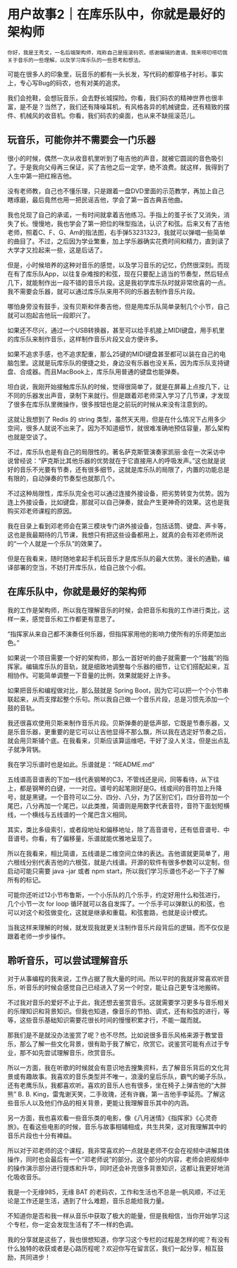 # 用户故事2｜在库乐队中，你就是最好的架构师

    你好，我是王秀文，一名后端架构师，戏称自己是摇滚码农。感谢编辑的邀请，我来唠叨唠叨我关于音乐的一些理解，以及学习库乐队的一些思考和想法。

可能在很多人的印象里，玩音乐的都有一头长发，写代码的都穿格子衬衫。事实上，专心写Bug的码农，也有对美的追求。

我们会抢鞋，会想玩音乐，会去野长城探险。你看，我们码农的精神世界也很丰富，是不是？当然了，我们还有降噪耳机，有风格各异的机械键盘，还有精致的摆件、机械风的收音机。你看，我们码农的桌面，也从来不缺摇滚范儿。

## 玩音乐，可能你并不需要会一门乐器

很小的时候，偶然一次从收音机里听到了电吉他的声音，就被它圆润的音色吸引了。于是我向父母再三保证，买了吉他之后一定学，绝不浪费。就这样，我得到了人生中第一把红棉吉他。

没有老师教，自己也不懂乐理，只是跟着一盘DVD里面的示范教学，再加上自己瞎琢磨，最后竟然也用一把民谣吉他，学会了第一首古典吉他曲。

我也兑现了自己的承诺，一有时间就拿着吉他练习。手指上的茧子长了又消失，消失了长。慢慢地，我也学会了第一把位的咪型指法，认识了和弦。后来又有了吉他老师，照着C、F、G、Am的指法图，右手弹53231323，我就可以弹唱一些简单的曲目了。不过，之后因为学业繁重，加上学乐器确实花费时间和精力，直到读了大学才又捡起来一些，这是后话了。

但是，小时候培养的这种对音乐的感觉，以及学习音乐的记忆，仍然很深刻。而现在有了库乐队App，以往复杂难按的和弦，现在只要配上适当的节奏型，然后轻点几下，就能制作出一段不错的音乐片段。这是我初学库乐队时就非常欣喜的一点。我不需要会乐器，就可以通过库乐队来用不同的乐器去制作音乐片段。

哪怕身旁没有鼓手，没有贝斯和伴奏吉他，但是用库乐队简单录制几个小节，自己就可以抱起吉他玩一段即兴了。

如果还不尽兴，通过一个USB转换器，甚至可以给手机接上MIDI键盘，用手机里的库乐队来制作音乐，这样制作音乐片段又会方便许多。

如果不追求手感，也不追求配重，那么25键的MIDI键盘甚至都可以装在自己的电脑包里。这就是玩库乐队的便捷之处，身边没有乐器也没关系，因为库乐队支持键盘、合成器。而且MacBook上，库乐队用普通的键盘也能弹奏。

坦白说，我刚开始接触库乐队的时候，觉得很简单了，就是在屏幕上点按几下，让不同的乐器发出声音，录制下来就行。但是跟着邓老师深入学习了几节课，才发现了很多在库乐队里微操作，很多按钮也是之前玩的时候从来没有注意到的。

这就让我想到了 Redis 的 string 类型，虽然天天用，但是在什么情况下占用多少空间，很多人就说不出来了。因为不知道细节，就很难准确地预估容量，那么架构也就是空谈了。

不过，库乐队也是有自己的局限性的。著名萨克斯管演奏家凯丽·金在一次采访中说曾经说：“萨克斯比其他乐器的优势就在于它直接用人的呼吸发声。”这也就是说好的音乐不光要有节奏，还有很多细节，这就是库乐队的局限了，内置的功能总是有限的，自动弹奏的节奏型也就那几个。

不过这种局限性，库乐队完全也可以通过连接外接设备，把劣势转变为优势。因为连上外接设备，比如键盘，那就可以自己弹奏，就会产生更神奇的效果。这也是我购买邓老师课程的原因。

我在目录上看到邓老师会在第三模块专门讲外接设备，包括话筒、键盘、声卡等，这也是我最期待的几节课，我想只有把这些设备都用上，就真的会有邓老师所说的“一个人就是一个乐队”的效果了。

但是在我看来，随时随地拿起手机玩音乐才是库乐队的最大优势。漫长的通勤，编译部署的空当，不妨打开库乐队，给自己放个小假。

## 在库乐队中，你就是最好的架构师

我的工作是架构师，所以我在理解音乐的时候，会把音乐和我的工作进行类比，这样一来，感觉音乐和工作都更有意思了。

“指挥家从来自己都不演奏任何乐器，但指挥家用他的影响力使所有的乐师更加出色。”

如果说一个项目需要一个好的架构师，那么一首好听的曲子就需要一个“独裁”的指挥家。编辑库乐队的音轨，就是细致地调整每个乐器的细节，让它们搭配起来，互相协作。可能简单调整一下音量的比例，效果就能好上许多。

如果把音乐和编程做对比，那么鼓就是 Spring Boot，因为它可以把一个个小节串联起来，从而支撑起整个乐句。所以我自己做一个音乐片段，总是习惯先添加一个鼓的音轨。

我还很喜欢使用贝斯来制作音乐片段。贝斯弹奏的是低声部，它既是节奏乐器，又是乐音乐器，更重要的是它可以让吉他显得不那么飘，所以我在选定好节奏之后，就会用贝斯铺个底。在我看来，贝斯应该算运维吧，干好了没人关注，但是出点乱子就净背锅。

我在学习乐谱时也是如此。乐谱就是：“README.md”

五线谱高音谱表的下加一线代表钢琴的C3，不管线还是间，同等看待，从下往上，都是钢琴的白键，一一对应。谱号的起笔刚好是G。线或间的音符加上升降号，就是黑键。一个音符可以二分、四分、八分，为了区别它们，四分音符加一个尾巴，八分再加一个尾巴，以此类推，简谱则是用数字代表音符，音符下面划短横线，一个横线与五线谱的一个尾巴含义相同。

其实，类比多级索引，或者段地址和偏移地址，除了高音谱号，还有低音谱号、中音谱号。你看，有了偏移量，乐谱就能优雅地呈现了。

所以在我看来，相比简谱，五线谱是二维空间立体的表达。吉他谱就更简单了，用六根线分别代表吉他的六根弦，就是六线谱。开源的软件有很多参数可以定制，但启动可能只需要 java -jar 或者 npm start，所以我们学习乐谱也不必一下子了解所有的标记。

可能你还听过12小节布鲁斯，一个小乐队的几个乐手，约定好用什么和弦进行，几个小节一次 for loop 循环就可以各自发挥了。一个乐手可以弹默认的和弦，也可以对这个和弦做变化，这就是继承和重载。和弦套路，也就是设计模式。

当我这样来理解的时候，就发现我就更关注制作音乐片段背后的逻辑，而不仅仅是跟着老师一步步操作。

## 聆听音乐，可以尝试理解音乐

对于从事编程的我来说，工作占据了我大量的时间。所以平时的我就非常喜欢听音乐，听音乐的时候会感觉自己已经进入了另一个时空，能让自己更专注地搬砖。

不过我对音乐的爱好不止于此，我还想去鉴赏音乐。这就需要学习更多与音乐相关的乐理知识和背景知识。但我也知道，像音乐的节拍、调式，还有和弦的进行，等等，这些音乐基础知识需要花很长时间的慢慢积累才行，不能一蹴而就。

那我们是不是就没办法鉴赏了呢？也不尽然。比如说很多音乐风格来源于教堂音乐，那么了解一些文化背景，很有助于我了解它，欣赏它。说鉴赏可能有点过于专业，那不如先尝试理解音乐，欣赏音乐。

所以一方面，我在听歌的时候就会有意识地去搜集资料，去了解音乐背后的文化背景或有趣故事。我喜欢的音乐类型并不唯一，浪漫的皇后乐队，霸气的蝎子乐队，还有老鹰乐队，我都喜欢听。喜欢的音乐人也有很多，坐在椅子上弹吉他的“大胖熊” B. B. King，雷鬼谢天笑，二手玫瑰，还有许巍，第一吉他手李延亮。了解这些音乐人以及他们作品的相关背景，更能让我理解音乐其中的内涵。

另一方面，我也喜欢看一些音乐类的电影，像《八月迷情》《指挥家》《心灵奇旅》。在看这些电影的时候，音乐与故事相辅相成，共生共荣，这对我理解其中的音乐片段也十分有裨益。

所以对于邓老师的这个课程，我非常喜欢的一点就是老师不仅会在视频中讲解具体操作，同时也会最后有一个“邓老师说”的部分。这个部分的内容，老师会把视频中的操作演示部分进行提炼和升华，同时还会补充很多背景知识，这都让我更好地消化吸收音乐。

我是一个无缘985，无缘 BAT 的老码农，工作和生活也不总是一帆风顺，不过无论是工作还是生活，遇到了什么难题，音乐总能给我力量。

不知道你是否和我一样从音乐中获取了极大的能量，但是我相信，当你开始学习这个专栏，你一定会发现生活有了不一样的色调。

我的分享就是这些了，我也很想知道，你学习这个专栏的过程是怎样的呢？有没有什么独特的收获或者是心路历程呢？欢迎你写在留言区，我们一起分享，相互鼓励，共同进步！
    